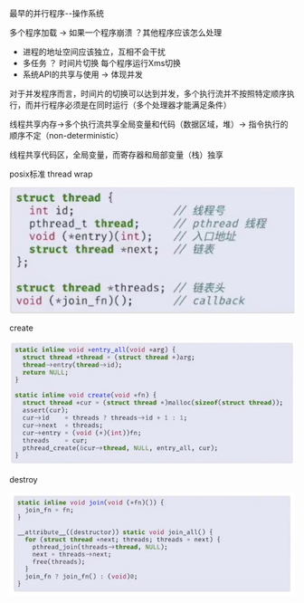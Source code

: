 最早的并行程序--操作系统

多个程序加载 -> 如果一个程序崩溃 ？其他程序应该怎么处理

- 进程的地址空间应该独立，互相不会干扰
- 多任务 ？ 时间片切换 每个程序运行Xms切换
- 系统API的共享与使用 -> 体现并发

对于并发程序而言，时间片的切换可以达到并发，多个执行流并不按照特定顺序执行，而并行程序必须是在同时运行（多个处理器才能满足条件）

线程共享内存->多个执行流共享全局变量和代码（数据区域，堆）-> 指令执行的顺序不定（non-deterministic）

线程共享代码区，全局变量，而寄存器和局部变量（栈）独享

posix标准 thread wrap

![image-20201124000149671](assets/image-20201124000149671.png)

create

![image-20201123235910409](assets/image-20201123235910409.png)

destroy

![image-20201124000015401](assets/image-20201124000015401.png)